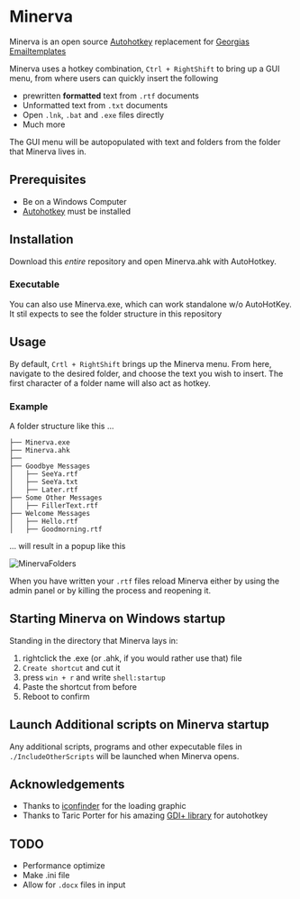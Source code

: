 # Minerva

Minerva is an open source [Autohotkey](https://www.autohotkey.com/) replacement for [Georgias Emailtemplates](https://chrome.google.com/webstore/detail/gorgias-templates-email-t/lmcngpkjkplipamgflhioabnhnopeabf?hl=en)

Minerva uses a hotkey combination, `Ctrl + RightShift` to bring up a GUI menu, from where users can quickly insert the following
* prewritten **formatted** text from `.rtf` documents
* Unformatted text from `.txt` documents
* Open `.lnk`, `.bat` and `.exe` files directly
* Much more

The GUI menu will be autopopulated with text and folders from the folder that Minerva lives in.

## Prerequisites
* Be on a Windows Computer
* [Autohotkey](https://www.autohotkey.com/) must be installed

## Installation
Download this *entire* repository and open Minerva.ahk with AutoHotkey.

### Executable
You can also use Minerva.exe, which can work standalone w/o AutoHotKey. It stil expects to see the folder structure in this repository

## Usage
By default, `Crtl + RightShift` brings up the Minerva menu. From here, navigate to the desired folder, and choose the text you wish to insert.
The first character of a folder name will also act as hotkey.

### Example
A folder structure like this ... 

    ├── Minerva.exe
    ├── Minerva.ahk
    ├──
    ├── Goodbye Messages
    │   ├── SeeYa.rtf
    │   ├── SeeYa.txt
    │   ├── Later.rtf
    ├── Some Other Messages
    │   ├── FillerText.rtf
    ├── Welcome Messages
    │   ├── Hello.rtf
    │   ├── Goodmorning.rtf

... will result in a popup like this

![MinervaFolders](https://user-images.githubusercontent.com/22538066/80595865-b7c84580-8a25-11ea-921e-8b6b6848039e.PNG)

When you have written your `.rtf` files reload Minerva either by using the admin panel or by killing the process and reopening it.

## Starting Minerva on Windows startup

Standing in the directory that Minerva lays in:
1. rightclick the .exe (or .ahk, if you would rather use that) file
2. `Create shortcut` and cut it
3. press `win + r` and write `shell:startup`
4. Paste the shortcut from before 
5. Reboot to confirm 

## Launch Additional scripts on Minerva startup
Any additional scripts, programs and other expecutable files in `./IncludeOtherScripts` will be launched when Minerva opens.

## Acknowledgements
* Thanks to [iconfinder](https://www.iconfinder.com/search?q=hourglass&price=free) for the loading graphic
* Thanks to Taric Porter for his amazing [GDI+ library](https://github.com/tariqporter/Gdip/blob/master/Gdip.ahk) for autohotkey

## TODO
* Performance optimize
* Make .ini file 
* Allow for `.docx` files in input
